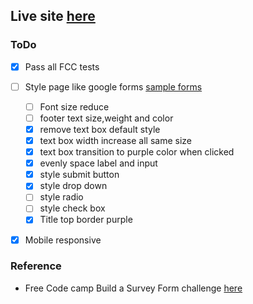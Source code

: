 ## Live site [here](https://kailashganesh.github.io/SurveyFormFCC/)

### ToDo 
- [x] Pass all FCC tests
- [ ] Style page like google forms [sample forms](https://forms.gle/kRMEunV866b719dg7)
  - [ ] Font size reduce
  - [ ] footer text size,weight and color
  - [x] remove text box default style
  - [x] text box width increase all same size
  - [x] text box transition to purple color when clicked
  - [x] evenly space label and input
  - [x] style submit button 
  - [x] style drop down
  - [ ] style radio 
  - [ ] style check box
  - [x] Title top border purple
- [x] Mobile responsive


### Reference
- Free Code camp Build a Survey Form challenge [here](https://www.freecodecamp.org/learn/responsive-web-design/responsive-web-design-projects/build-a-survey-form)